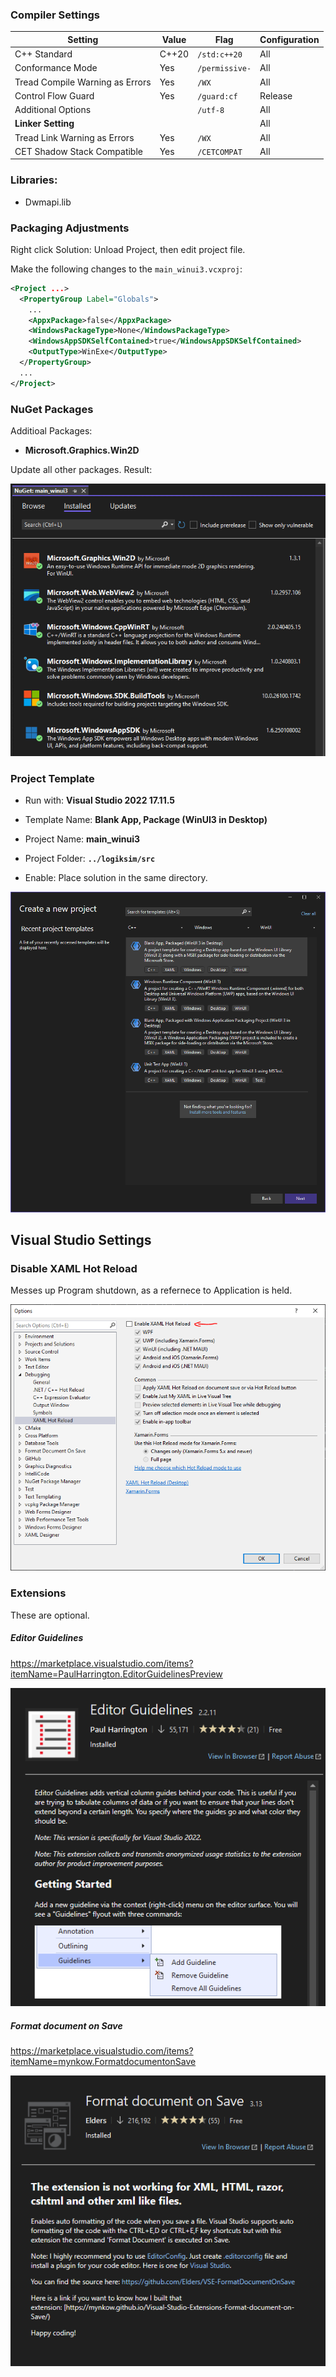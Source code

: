 



### Compiler Settings

| Setting                         | Value | Flag           | Configuration |
| ------------------------------- | ----- | -------------- | ------------- |
| C++ Standard                    | C++20 | `/std:c++20`   | All           |
| Conformance Mode                | Yes   | `/permissive-` | All           |
| Tread Compile Warning as Errors | Yes   | `/WX`          | All           |
| Control Flow Guard              | Yes   | `/guard:cf`    | Release       |
| Additional Options              |       | `/utf-8`       | All           |
| **Linker Setting**              |       |                | All           |
| Tread Link Warning as Errors    | Yes   | `/WX`          | All           |
| CET Shadow Stack Compatible     | Yes   | `/CETCOMPAT`   | All           |



### Libraries:

* Dwmapi.lib



### Packaging Adjustments

Right click Solution: Unload Project, then edit project file.

Make the following changes to the `main_winui3.vcxproj`:

```xml
<Project ...>
  <PropertyGroup Label="Globals">
    ...
    <AppxPackage>false</AppxPackage>
    <WindowsPackageType>None</WindowsPackageType>
	<WindowsAppSDKSelfContained>true</WindowsAppSDKSelfContained>
	<OutputType>WinExe</OutputType>
  </PropertyGroup>
  ...
</Project>
```







### NuGet Packages

Additioal Packages:

* **Microsoft.Graphics.Win2D**

Update all other packages. Result:

![image-20250203131139025](.images/image-20250203131139025.png)

### Project Template

* Run with: **Visual Studio 2022 17.11.5**

* Template Name: **Blank App, Package (WinUI3 in Desktop)**

* Project Name: **main_winui3**
* Project Folder: **`../logiksim/src`**
* Enable: Place solution in the same directory.

![image-20250203125954137](.images/image-20250203125954137.png)

## Visual Studio Settings

### Disable XAML Hot Reload

Messes up Program shutdown, as a refernece to Application is held.

![image-20250203134513928](.images/image-20250203134513928.png)



### Extensions

These are optional.



##### Editor Guidelines

https://marketplace.visualstudio.com/items?itemName=PaulHarrington.EditorGuidelinesPreview

![image-20250203134716425](.images/image-20250203134716425.png)



##### Format document on Save

https://marketplace.visualstudio.com/items?itemName=mynkow.FormatdocumentonSave

![image-20250203134732153](.images/image-20250203134732153.png)
